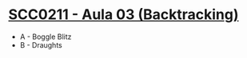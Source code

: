 # [SCC0211 - Aula 03 (Backtracking)](https://vjudge.net/contest/456395)

* A - Boggle Blitz
* B - Draughts